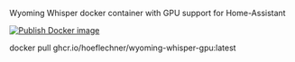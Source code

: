 Wyoming Whisper docker container with GPU support for Home-Assistant

[![Publish Docker image](https://github.com/hoeflechner/wyoming-whisper-gpu/actions/workflows/docker-image.yml/badge.svg)](https://github.com/slackr31337/wyoming-whisper-gpu/actions/workflows/docker-image.yml)



docker pull ghcr.io/hoeflechner/wyoming-whisper-gpu:latest

